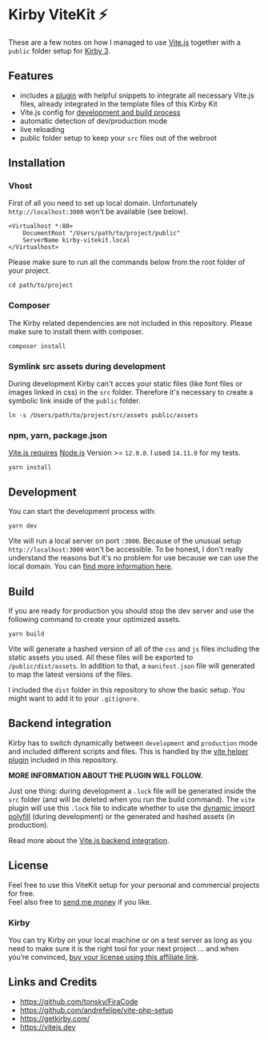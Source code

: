 # Kirby ViteKit ⚡️

These are a few notes on how I managed to use [Vite.js](https://vitejs.dev) together with a `public` folder setup for [Kirby 3](https://getkirby.com/).

## Features

- includes a [plugin](https://github.com/flokosiol/kirby-vitekit/tree/main/site/plugins/vite) with helpful snippets to integrate all necessary Vite.js files, already integrated in the template files of this Kirby Kit
- Vite.js config for [development and build process](https://github.com/flokosiol/kirby-vitekit/blob/main/vite.config.js)
- automatic detection of dev/production mode
- live reloading
- public folder setup to keep your `src` files out of the webroot

## Installation

### Vhost

First of all you need to set up local domain. Unfortunately `http://localhost:3000` won't be available (see below).

```
<Virtualhost *:80>
    DocumentRoot "/Users/path/to/project/public"
    ServerName kirby-vitekit.local
</Virtualhost>
```

Please make sure to run all the commands below from the root folder of your project.

```
cd path/to/project
```

### Composer

The Kirby related dependencies are not included in this repository. Please make sure to install them with composer.

```
composer install
```

### Symlink src assets during development

During development Kirby can't acces your static files (like font files or images linked in css) in the `src` folder. Therefore it's necessary to create a symbolic link inside of the `public` folder.

```
ln -s /Users/path/to/project/src/assets public/assets
```

### npm, yarn, package.json

[Vite.js requires](https://vitejs.dev/guide/) [Node.js](https://nodejs.org/en/) Version >= `12.0.0`. I used `14.11.0` for my tests.


```
yarn install
```


## Development

You can start the development process with:

```
yarn dev
```

Vite will run a local server on port `:3000`. Because of the unusual setup `http://localhost:3000` won't be accessible. To be honest, I don't really understand the reasons but it's no problem for use because we can use the local domain. You can [find more information here](https://github.com/andrefelipe/vite-php-setup).


## Build

If you are ready for production you should stop the dev server and use the following command to create your optimized assets.
```
yarn build
```

Vite will generate a hashed version of all of the `css` and `js` files including the static assets you used. All these files will be exported to `/public/dist/assets`. In addition to that, a `manifest.json` file will generated to map the latest versions of the files.

I included the `dist` folder in this repository to show the basic setup. You might want to add it to your `.gitignore`.

## Backend integration

Kirby has to switch dynamically between `development` and `production` mode and included different scripts and files. This is handled by the [vite helper plugin](https://github.com/flokosiol/kirby-vitekit/tree/main/site/plugins/vite) included in this repository.

**MORE INFORMATION ABOUT THE PLUGIN WILL FOLLOW.**

Just one thing: during development a `.lock` file will be generated inside the `src` folder (and will be deleted when you run the build command). The `vite` plugin will use this `.lock` file to indicate whether to use the [dynamic import polyfill](https://vitejs.dev/config/#build-polyfilldynamicimport) (during development) or the generated and hashed assets (in production).

Read more about the [Vite.js backend integration](https://vitejs.dev/guide/backend-integration.html#backend-integration).

## License

Feel free to use this ViteKit setup for your personal and commercial projects for free.  
Feel also free to [send me money](https://www.paypal.me/flokosiol/5) if you like.

### Kirby
You can try Kirby on your local machine or on a test server as long as you need to make sure it is the right tool for your next project … and when you’re convinced, [buy your license using this affiliate link](https://a.paddle.com/v2/click/1129/36201?link=1170).


## Links and Credits

- https://github.com/tonsky/FiraCode
- https://github.com/andrefelipe/vite-php-setup
- https://getkirby.com/
- https://vitejs.dev
